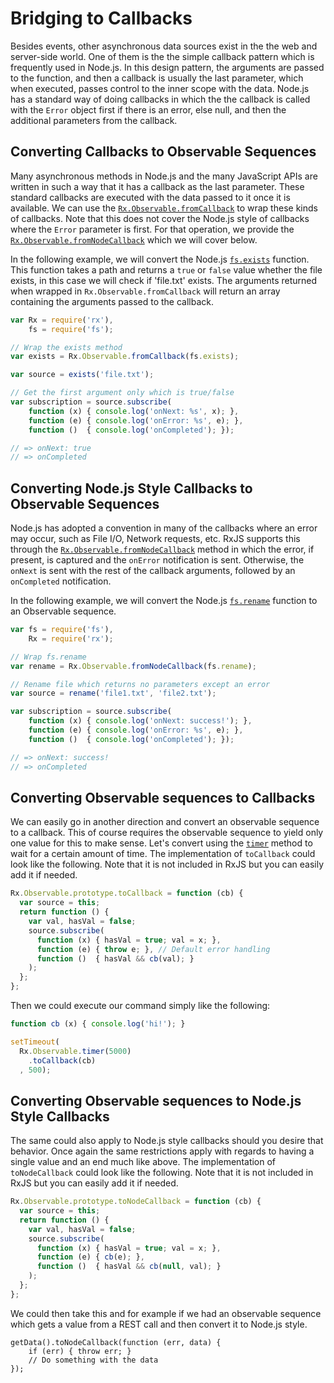 # Bridging to Callbacks #

Besides events, other asynchronous data sources exist in the the web and server-side world. One of them is the the simple callback pattern which is frequently used in Node.js. In this design pattern, the arguments are passed to the function, and then a callback is usually the last parameter, which when executed, passes control to the inner scope with the data.  Node.js has a standard way of doing callbacks in which the the callback is called with the `Error` object first if there is an error, else null, and then the additional parameters from the callback.

## Converting Callbacks to Observable Sequences ##

Many asynchronous methods in Node.js and the many JavaScript APIs are written in such a way that it has a callback as the last parameter. These standard callbacks are executed with the data passed to it once it is available.  We can use the [`Rx.Observable.fromCallback`](https://github.com/Reactive-Extensions/RxJS/tree/master/doc/api/core/operators/fromcallback.md) to wrap these kinds of callbacks.  Note that this does not cover the Node.js style of callbacks where the `Error` parameter is first.  For that operation, we provide the [`Rx.Observable.fromNodeCallback`](https://github.com/Reactive-Extensions/RxJS/tree/master/doc/api/core/operators/fromnodecallback.md) which we will cover below.

In the following example, we will convert the Node.js [`fs.exists`](http://nodejs.org/api/fs.html#fs_fs_exists_path_callback) function.  This function takes a path and returns a `true` or `false` value whether the file exists, in this case we will check if 'file.txt' exists.  The arguments returned when wrapped in `Rx.Observable.fromCallback` will return an array containing the arguments passed to the callback.

```js
var Rx = require('rx'),
	fs = require('fs');

// Wrap the exists method
var exists = Rx.Observable.fromCallback(fs.exists);

var source = exists('file.txt');

// Get the first argument only which is true/false
var subscription = source.subscribe(
	function (x) { console.log('onNext: %s', x); },
	function (e) { console.log('onError: %s', e); },
	function ()  { console.log('onCompleted'); });

// => onNext: true
// => onCompleted
```

## Converting Node.js Style Callbacks to Observable Sequences ##

Node.js has adopted a convention in many of the callbacks where an error may occur, such as File I/O, Network requests, etc.  RxJS supports this through the [`Rx.Observable.fromNodeCallback`](https://github.com/Reactive-Extensions/RxJS/tree/master/doc/api/core/operators/fromnodecallback.md) method in which the error, if present, is captured and the `onError` notification is sent.  Otherwise, the `onNext` is sent with the rest of the callback arguments, followed by an `onCompleted` notification.

In the following example, we will convert the Node.js [`fs.rename`](http://nodejs.org/api/fs.html#fs_fs_rename_oldpath_newpath_callback) function to an Observable sequence.

```js
var fs = require('fs'),
    Rx = require('rx');

// Wrap fs.rename
var rename = Rx.Observable.fromNodeCallback(fs.rename);

// Rename file which returns no parameters except an error
var source = rename('file1.txt', 'file2.txt');

var subscription = source.subscribe(
	function (x) { console.log('onNext: success!'); },
	function (e) { console.log('onError: %s', e); },
	function ()  { console.log('onCompleted'); });

// => onNext: success!
// => onCompleted
```

## Converting Observable sequences to Callbacks ##

We can easily go in another direction and convert an observable sequence to a callback.  This of course requires the observable sequence to yield only one value for this to make sense.  Let's convert using the [`timer`](https://github.com/Reactive-Extensions/RxJS/tree/master/doc/api/core/operators/timer.md) method to wait for a certain amount of time.  The implementation of `toCallback` could look like the following.  Note that it is not included in RxJS but you can easily add it if needed.

```js
Rx.Observable.prototype.toCallback = function (cb) {
  var source = this;
  return function () {
    var val, hasVal = false;
    source.subscribe(
      function (x) { hasVal = true; val = x; },
      function (e) { throw e; }, // Default error handling
      function ()  { hasVal && cb(val); }
    );
  };
};
```

Then we could execute our command simply like the following:

```js
function cb (x) { console.log('hi!'); }

setTimeout(
  Rx.Observable.timer(5000)
    .toCallback(cb)
  , 500);
```

## Converting Observable sequences to Node.js Style Callbacks ##

The same could also apply to Node.js style callbacks should you desire that behavior.  Once again the same restrictions apply with regards to having a single value and an end much like above.  The implementation of `toNodeCallback` could look like the following.  Note that it is not included in RxJS but you can easily add it if needed.

```js
Rx.Observable.prototype.toNodeCallback = function (cb) {
  var source = this;
  return function () {
    var val, hasVal = false;
    source.subscribe(
      function (x) { hasVal = true; val = x; },
      function (e) { cb(e); },
      function ()  { hasVal && cb(null, val); }
    );
  };
};
```

We could then take this and for example if we had an observable sequence which gets a value from a REST call and then convert it to Node.js style.

```
getData().toNodeCallback(function (err, data) {
	if (err) { throw err; }
	// Do something with the data
});
```
